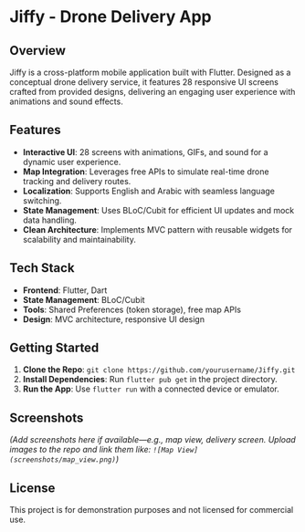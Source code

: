 # Jiffy - Drone Delivery App

## Overview
Jiffy is a cross-platform mobile application built with Flutter. Designed as a conceptual drone delivery service, it features 28 responsive UI screens crafted from provided designs, delivering an engaging user experience with animations and sound effects.

## Features
- **Interactive UI**: 28 screens with animations, GIFs, and sound for a dynamic user experience.
- **Map Integration**: Leverages free APIs to simulate real-time drone tracking and delivery routes.
- **Localization**: Supports English and Arabic with seamless language switching.
- **State Management**: Uses BLoC/Cubit for efficient UI updates and mock data handling.
- **Clean Architecture**: Implements MVC pattern with reusable widgets for scalability and maintainability.

## Tech Stack
- **Frontend**: Flutter, Dart
- **State Management**: BLoC/Cubit
- **Tools**: Shared Preferences (token storage), free map APIs
- **Design**: MVC architecture, responsive UI design


## Getting Started
1. **Clone the Repo**: `git clone https://github.com/yourusername/Jiffy.git`
2. **Install Dependencies**: Run `flutter pub get` in the project directory.
3. **Run the App**: Use `flutter run` with a connected device or emulator.

## Screenshots
*(Add screenshots here if available—e.g., map view, delivery screen. Upload images to the repo and link them like: `![Map View](screenshots/map_view.png)`)*



## License
This project is for demonstration purposes and not licensed for commercial use.
